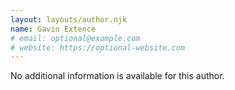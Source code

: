 ```yaml
---
layout: layouts/author.njk
name: Gavin Extence
# email: optional@example.com
# website: https://optional-website.com
---
```

No additional information is available for this author.
